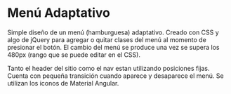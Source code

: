 # Menú Adaptativo
Simple diseño de un menú (hamburguesa) adaptativo. Creado con CSS y algo de jQuery para agregar o quitar clases del menú al momento de presionar el botón. El cambio del menú se produce una vez se supera los 480px (rango que se puede editar en el CSS).

Tanto el header del sitio como el nav estan utilizando posiciones fijas. Cuenta con pequeña transición cuando aparece y desaparece el menú. Se utilizan los iconos de Material Angular.
